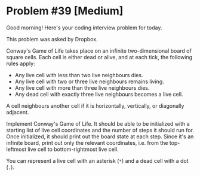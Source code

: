 # Problem #39 [Medium]  

Good morning! Here's your coding interview problem for today.  

This problem was asked by Dropbox.  

Conway's Game of Life takes place on an infinite two-dimensional board of square cells. Each cell is either dead or alive, and at each tick, the following rules apply:  

* Any live cell with less than two live neighbours dies.  
* Any live cell with two or three live neighbours remains living.  
* Any live cell with more than three live neighbours dies.  
* Any dead cell with exactly three live neighbours becomes a live cell.  

A cell neighbours another cell if it is horizontally, vertically, or diagonally adjacent.  

Implement Conway's Game of Life. It should be able to be initialized with a starting list of live cell coordinates and the number of steps it should run for. Once initialized, it should print out the board state at each step. Since it's an infinite board, print out only the relevant coordinates, i.e. from the top-leftmost live cell to bottom-rightmost live cell.  

You can represent a live cell with an asterisk (`*`) and a dead cell with a dot (`.`).  

